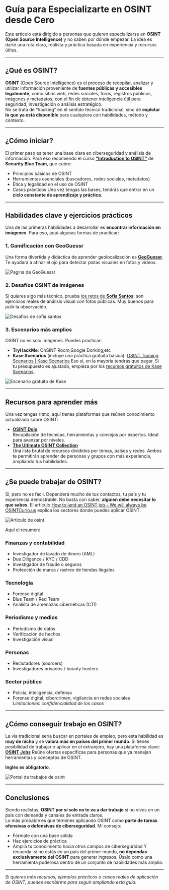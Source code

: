 # Guía para Especializarte en OSINT desde Cero
Este artículo está dirigido a personas que quieren especializarse en **OSINT (Open Source Intelligence)** y no saben por dónde empezar. La idea es darte una ruta clara, realista y práctica basada en experiencia y recursos útiles.

---
## ¿Qué es OSINT?

**OSINT** (Open Source Intelligence) es el proceso de recopilar, analizar y utilizar información proveniente de **fuentes públicas y accesibles legalmente**, como sitios web, redes sociales, foros, registros públicos, imágenes y metadatos, con el fin de obtener inteligencia útil para seguridad, investigación o análisis estratégico.  
No se trata de “hacking” en el sentido técnico tradicional, sino de **explotar lo que ya está disponible** para cualquiera con habilidades, método y contexto.

---

## ¿Cómo iniciar?
El primer paso es tener una base clara en ciberseguridad y análisis de información. Para eso recomiendo el curso [**"Introduction to OSINT"**](https://www.securityblue.team/courses/introduction-to-osint) de **Security Blue Team**, que cubre:
- Principios básicos de OSINT  
- Herramientas esenciales (buscadores, redes sociales, metadatos)  
- Ética y legalidad en el uso de OSINT  
- Casos prácticos
Una vez tengas las bases, tendrás que entrar en un **ciclo constante de aprendizaje y práctica**.
---
## Habilidades clave y ejercicios prácticos
Una de las primeras habilidades a desarrollar es **encontrar información en imágenes**. Para eso, aquí algunas formas de practicar:
### 1. Gamificación con GeoGuessr  
Una forma divertida y didáctica de aprender geolocalización es **[GeoGuessr](https://www.geoguessr.com/)**. Te ayudará a afinar el ojo para detectar pistas visuales en fotos y vídeos.

![Pagina de GeoGuessr](Pasted%20image%2020250410123426.png)

### 2. Desafíos OSINT de imágenes  
Si quieres algo más técnico, prueba [los retos de **Sofía Santos**](https://gralhix.com/list-of-osint-exercises/): son ejercicios reales de análisis visual con fotos públicas. Muy buenos para pulir la observación.

![Desafios de sofia santos](Pasted%20image%2020250410123541.png)

### 3. Escenarios más amplios  
OSINT no es solo imágenes. Puedes practicar:
- **TryHackMe**: OhSINT Room,Google Dorking,etc  
- **Kase Scenarios** (incluye una práctica gratuita básica): [OSINT Training Scenarios | Kase Scenarios](https://www.kasescenarios.com/osint-training/) 
Eso sí, en la mayoría tendrás que pagar. Si tu presupuesto es ajustado, empieza por los [recursos gratuitos de Kase Scenarios](https://www.kasescenarios.com/dragon-con).

![Escenario gratuito de Kase](Pasted%20image%2020250410124100.png)

---
## Recursos para aprender más
Una vez tengas ritmo, aquí tienes plataformas que reúnen conocimiento actualizado sobre OSINT:
- **[OSINT Dojo](https://www.osintdojo.com/resources/)**  
Recopilación de técnicas, herramientas y consejos por expertos. Ideal para avanzar por niveles.
- **[The Ultimate OSINT Collection](https://start.me/p/DPYPMz/the-ultimate-osint-collection)**  
Una lista brutal de recursos divididos por temas, países y redes.
Ambos te permitirán aprender de personas y grupos con más experiencia, ampliando tus habilidades.

---

## ¿Se puede trabajar de OSINT?
Sí, pero no es fácil. Dependerá mucho de tus contactos, tu país y tu experiencia demostrable. No basta con saber, **alguien debe necesitar lo que sabes**.
El artículo [How to land an OSINT job – We will always be OSINTCurio.us](https://www.osintcurio.us/2020/04/01/how-to-land-an-osint-job/)  explica los sectores donde puedes aplicar OSINT.

![Articulo de osint](Pasted%20image%2020250410124144.png)

Aquí el resumen:
### Finanzas y contabilidad  
- Investigador de lavado de dinero (AML)  
- Due Diligence / KYC / CDD  
- Investigador de fraude o seguros  
- Protección de marca / rastreo de tiendas ilegales
### Tecnología  
- Forense digital  
- Blue Team / Red Team  
- Analista de amenazas cibernéticas (CTI)
### Periodismo y medios  
- Periodismo de datos  
- Verificación de hechos  
- Investigación visual
### Personas  
- Reclutadores (sourcers)  
- Investigadores privados / bounty hunters
### Sector público  
- Policía, inteligencia, defensa  
- Forense digital, cibercrimen, vigilancia en redes sociales  
*Limitaciones: confidencialidad de los casos*

---
## ¿Cómo conseguir trabajo en OSINT?
La vía tradicional sería buscar en portales de empleo, pero esta habilidad es **muy de nicho** y se **valora más en países del primer mundo**.
Si tienes posibilidad de trabajar o aplicar en el extranjero, hay una plataforma clave:
 **[OSINT Jobs](https://www.osint-jobs.com/)**
Reúne ofertas específicas para personas que ya manejan herramientas y conceptos de OSINT.  

**Inglés es obligatorio**.

![Portal de trabajos de osint](Pasted%20image%2020250410124204.png)

---
## Conclusiones
Siendo realistas, **OSINT por sí solo no te va a dar trabajo** si no vives en un país con demanda y canales de entrada claros.  
Lo más probable es que termines aplicando OSINT como **parte de tareas ofensivas o defensivas de ciberseguridad**.
Mi consejo:  
- Fórmate con una base sólida  
- Haz ejercicios de práctica  
- Amplía tu conocimiento hacia otros campos de ciberseguridad
Y recuerda: si no estás en un país del primer mundo, **no dependas exclusivamente del OSINT** para generar ingresos. Úsalo como una herramienta poderosa dentro de un conjunto de habilidades más amplio.

---

*Si quieres más recursos, ejemplos prácticos o casos reales de aplicación de OSINT, puedes escribirme para seguir ampliando esta guía.*
